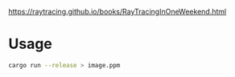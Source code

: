 https://raytracing.github.io/books/RayTracingInOneWeekend.html

# Usage

```sh
cargo run --release > image.ppm
```
